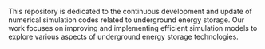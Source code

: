 This repository is dedicated to the continuous development and update of numerical simulation codes related to underground energy storage. Our work focuses on improving and implementing efficient simulation models to explore various aspects of underground energy storage technologies.
